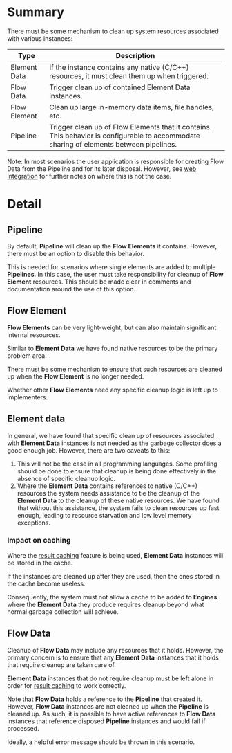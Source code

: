 # Summary

There must be some mechanism to clean up system resources 
associated with various instances:

| Type | Description                                                                                                                              |
|---|------------------------------------------------------------------------------------------------------------------------------------------|
| Element Data | If the instance contains any native (C/C++) resources, it must clean them up when triggered.                                             |
| Flow Data    | Trigger clean up of contained Element Data instances.                                                                                    |
| Flow Element | Clean up large in-memory data items, file handles, etc.                                                                                  |
| Pipeline     | Trigger clean up of Flow Elements that it contains. This behavior is configurable to accommodate sharing of elements between pipelines. |

Note: In most scenarios the user application is responsible for creating Flow Data from the Pipeline and for its later disposal.
However, see [web integration](web-integration.md) for further notes
on where this is not the case.

# Detail

## Pipeline

By default, **Pipeline** will clean up the **Flow Elements** it contains. 
However, there must be an option to disable this behavior.

This is needed for scenarios where single elements are added to multiple
**Pipelines**.
In this case, the user must take responsibility for cleanup of 
**Flow Element** resources. This should be made clear in comments and 
documentation around the use of this option.

## Flow Element

**Flow Elements** can be very light-weight, but can also maintain significant 
internal resources.

Similar to **Element Data** we have found native resources to be 
the primary problem area.

There must be some mechanism to ensure that such resources are cleaned up 
when the **Flow Element** is no longer needed. 

Whether other **Flow Elements** need any specific cleanup logic is 
left up to implementers.


## Element data

In general, we have found that specific clean up of resources associated with 
**Element Data** instances is not needed as the garbage collector does a good 
enough job.
However, there are two caveats to this:

1. This will not be the case in all programming languages. Some profiling should
   be done to ensure that cleanup is being done effectively in the absence of
   specific cleanup logic.
2. Where the **Element Data** contains references to native (C/C++) resources
   the system needs assistance to tie the cleanup of the **Element Data** to 
   the cleanup of these native resources. We have found that without this 
   assistance, the system fails to clean resources up fast enough, leading to 
   resource starvation and low level memory exceptions.

### Impact on caching

Where the [result caching](caching.md) feature is being used, **Element Data** 
instances will be stored in the cache.

If the instances are cleaned up after they are used, then the ones stored in
the cache become useless.

Consequently, the system must not allow a cache to be added to **Engines** 
where the **Element Data** they produce requires cleanup beyond what normal
garbage collection will achieve.

## Flow Data

Cleanup of **Flow Data** may include any resources that it holds. However,
the primary concern is to ensure that any **Element Data** instances that 
it holds that require cleanup are taken care of.

**Element Data** instances that do not require cleanup must be left alone
in order for [result caching](caching.md) to work correctly.

Note that **Flow Data** holds a reference to the **Pipeline** that created
it. However, **Flow Data** instances are not cleaned up when the **Pipeline** 
is cleaned up. As such, it is possible to have active references to 
**Flow Data** instances that reference disposed **Pipeline** instances and 
would fail if processed.

Ideally, a helpful error message should be thrown in this scenario.